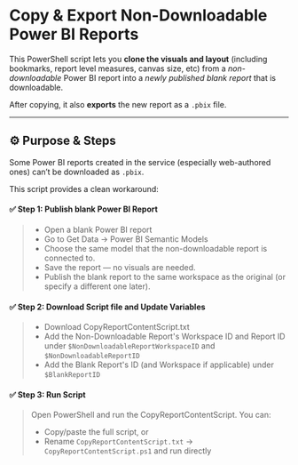 # Copy & Export Non-Downloadable Power BI Reports

This PowerShell script lets you **clone the visuals and layout** (including bookmarks, report level measures, canvas size, etc) from a *non-downloadable* Power BI report into a *newly published blank report* that is downloadable.  

After copying, it also **exports** the new report as a `.pbix` file.

---

## ⚙️ Purpose & Steps

Some Power BI reports created in the service (especially web-authored ones) can’t be downloaded as `.pbix`.  

This script provides a clean workaround:


#### ✅ Step 1: Publish blank Power BI Report
> - Open a blank Power BI report
> - Go to Get Data → Power BI Semantic Models
> - Choose the same model that the non-downloadable report is connected to.
> - Save the report — no visuals are needed.
> - Publish the blank report to the same workspace as the original (or specify a different one later).


#### ✅ Step 2: Download Script file and Update Variables
> - Download CopyReportContentScript.txt
> - Add the Non-Downloadable Report's Workspace ID and Report ID under `$NonDownloadableReportWorkspaceID` and `$NonDownloadableReportID`
> - Add the Blank Report's ID (and Workspace if applicable) under `$BlankReportID`

#### ✅ Step 3: Run Script  
> Open PowerShell and run the CopyReportContentScript. You can:  
> - Copy/paste the full script, or  
> - Rename `CopyReportContentScript.txt` → `CopyReportContentScript.ps1` and run directly 

